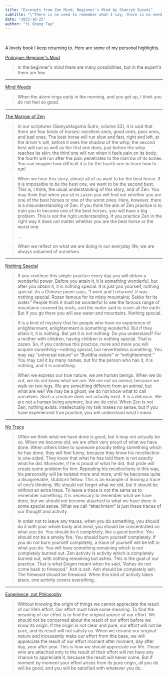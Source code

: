 ```yaml
---
title: "Excerpts from Zen Mind, Beginner's Mind by Shunryū Suzuki"
subtitle: "\"There is no need to remember what I say; there is no need to understand what I say.\""
date: "2023-10-25"
author: "Yi Sheng Tay"
---
```


<br/>

A lovely book I keep returning to. Here are some of my personal highlights.



<u>Prologue: Beginner's Mind</u>

> In the beginner's mind there are many possibilities, but in the expert's there are few.

***

<u>Mind Weeds</u>

> When the alarm rings early in the morning, and you get up, I think you do not feel so good. 

***

<u>The Marrow of Zen</u>

> In our scriptures (Samyuktagama Sutra, volume 33), it is said that there are four kinds of horses: excellent ones, good ones, poor ones, and bad ones. The best horse will run slow and fast, right and left, at the driver's will, before it sees the shadow of the whip; the second best will run as well as the first one does, just before the whip reaches its skin; the third one will run when it feels pain on its body; the fourth will run after the pain penetrates to the marrow of its bones. You can imagine how difficult it is for the fourth one to learn how to run!

> When we hear this story, almost all of us want to be the best horse. If it is impossible to be the best one, we want to be the second best. This is, I think, the usual understanding of this story, and of Zen. You may think that when you sit in zazen you will find out whether you are one of the best horses or one of the worst ones. Here, however, there is a misunderstanding of Zen. If you think the aim of Zen practice is to train you to become one of the best horses, you will have a big problem. This is not the right understanding. If you practice Zen in the right way it does not matter whether you are the best horse or the worst one.

> ...

> When we reflect on what we are doing in our everyday life, we are always ashamed of ourselves.

***

<u>Nothing Special</u>

> If you continue this simple practice every day you will obtain a wonderful power. Before you attain it, it is something wonderful, but after you obtain it, it is nothing special. It is just you yourself, nothing special. As a Chinese poem says, "I went and I returned. It was nothing special. Rozan famous for its misty mountains; Sekko for its water." People think it must be wonderful to see the famous range of mountains covered by mists, and the water said to cover all the earth. But if you go there you will see water and mountains. Nothing special.

> It is a kind of mystery that for people who have no experience of enlightenment, enlightenment is something wonderful. But if they attain it, it is nothing. But yet it is not nothing. Do you understand? For a mother with children, having children is nothing special. That is zazen. So, if you continue this practice, more and more you will acquire something—nothing special, but nevertheless something. You may say “universal nature” or “Buddha nature” or “enlightenment.” You may call it by many names, but for the person who has it, it is nothing, and it is something.

> When we express our true nature, we are human beings. When we do not, we do not know what we are. We are not an animal, because we walk on two legs. We are something different from an animal, but what are we? We may be a ghost; we do not know what to call ourselves. Such a creature does not actually exist. It is a delusion. We are not a human being anymore, but we do exist. When Zen is not Zen, nothing exists. Intellectually my talk makes no sense, but if you have experienced true practice, you will understand what I mean.

***

<u>No Trace</u>

> Often we think what we have done is good, but it may not actually be so. When we become old, we are often very proud of what we have done. When others listen to someone proudly telling something which he has done, they will feel funny, because they know his recollection is one-sided. They know that what he has told them is not exactly what he did. Moreover, if he is proud of what he did, that pride will create some problem for him. Repeating his recollections in this way, his personality will be twisted more and more, until he becomes quite a disagreeable, stubborn fellow. This is an example of leaving a trace of one’s thinking. We should not forget what we did, but it should be without an extra trace. To leave a trace is not the same as to remember something. It is necessary to remember what we have done, but we should not become attached to what we have done in some special sense. What we call “attachment” is just these traces of our thought and activity.

> In order not to leave any traces, when you do something, you should do it with your whole body and mind; you should be concentrated on what you do. You should do it completely, like a good bonfire. You should not be a smoky fire. You should burn yourself completely. If you do not burn yourself completely, a trace of yourself will be left in what you do. You will have something remaining which is not completely burned out. Zen activity is activity which is completely burned out, with nothing remaining but ashes. This is the goal of our practice. That is what Dogen meant when he said, “Ashes do not come back to firewood.” Ash is ash. Ash should be completely ash. The firewood should be firewood. When this kind of activity takes place, one activity covers everything.

***

<u>Experience, not Philosophy</u>

> Without knowing the origin of things we cannot appreciate the result of our life’s effort. Our effort must have some meaning. To find the meaning of our effort is to find the original source of our effort. We should not be concerned about the result of our effort before we know its origin. If the origin is not clear and pure, our effort will not be pure, and its result will not satisfy us. When we resume our original nature and incessantly make our effort from this base, we will appreciate the result of our effort moment after moment, day after day, year after year. This is how we should appreciate our life. Those who are attached only to the result of their effort will not have any chance to appreciate it, because the result will never come. But if moment by moment your effort arises from its pure origin, all you do will be good, and you will be satisfied with whatever you do.